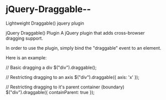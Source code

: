 jQuery-Draggable--
==================

Lightweight Draggable() jquery plugin

jQuery Draggable() Plugin
A jQuery plugin that adds cross-browser dragging support.

In order to use the plugin, simply bind the "draggable" event to an element. 

Here is an example:

// Basic dragging a div
$("div").draggable();

// Restricting dragging to an axis
$("div").draggable({
  axis: 'x'
});

// Restricting dragging to it's parent container (boundary)
$("div").draggable({
  containParent: true
});
